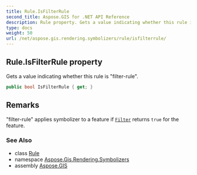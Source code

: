 ```yaml
---
title: Rule.IsFilterRule
second_title: Aspose.GIS for .NET API Reference
description: Rule property. Gets a value indicating whether this rule is filterrule
type: docs
weight: 50
url: /net/aspose.gis.rendering.symbolizers/rule/isfilterrule/
---
```

## Rule.IsFilterRule property

Gets a value indicating whether this rule is "filter-rule".

```csharp
public bool IsFilterRule { get; }
```

## Remarks

"filter-rule" applies symbolizer to a feature if [`Filter`](../filter/) returns `true` for the feature.

### See Also

* class [Rule](../)
* namespace [Aspose.Gis.Rendering.Symbolizers](../../rule/)
* assembly [Aspose.GIS](../../../)



